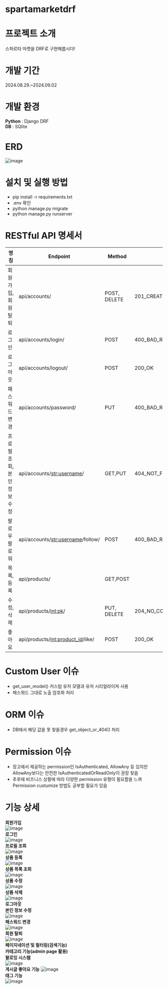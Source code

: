 # spartamarketdrf

# 프로젝트 소개
스파르타 마켓을 DRF로 구현해봅시다!<br>

# 개발 기간
2024.08.29.~2024.09.02<br>

# 개발 환경
**Python** : Django DRF<br>
**DB** : SQlite<br>

# ERD
![image](https://github.com/leeyounghuncom/spartamarketdrf/blob/main/readme/erd.png?raw=true)

# 설치 및 실행 방법
* pip install -r requirements.txt
* .env 확인
* python manage.py migrate
* python manage.py runserver

# RESTful API 명세서
명칭 | Endpoint | Method | status
|------|---|---|---|
회원가입, 회원탈퇴 | api/accounts/ | POST, DELETE | 201_CREATED, 400_BAD_REQUEST,204_NO_CONTENT
로그인 | api/accounts/login/ | POST | 400_BAD_REQUEST,HTTP_200_OK
로그아웃 | api/accounts/logout/ |  POST | 200_OK
패스워드변경 | api/accounts/password/ | PUT |  400_BAD_REQUEST
프로필 조회, 본인 정보 수정 | api/accounts/<str:username>/ | GET,PUT |404_NOT_FOUND,403_FORBIDDEN,200_OK,400_BAD_REQUEST
팔로우 팔로워 |  api/accounts/<str:username>/follow/ | POST | 400_BAD_REQUEST,200_OK
목록,등록 | api/products/ | GET,POST |
수정, 삭제 | api/products/<int:pk>/ | PUT, DELETE | 204_NO_CONTENT
좋아요 | api/products/<int:product_id>/like/ | POST |  200_OK

# Custom User 이슈
* get_user_model() 커스텀 유저 모델과 유저 시리얼라이져 사용
* 패스워드 그대로 노출 암호화 처리

# ORM 이슈
* DB에서 해당 값을 못 찾을경우 get_object_or_404() 처리

# Permission 이슈
* 장고에서 제공하는 permission인 IsAuthenticated, AllowAny 등 있지만 AllowAny보다는 안전한 IsAuthenticatedOrReadOnly이 권장 찾음
* 추후에 비즈니스 상황에 따라 다양한 permission 유형이 필요함을 느껴 Permission custumize 방법도 공부할 필요가 있음

# 기능 상세

**회원가입**<br>
![image](https://github.com/leeyounghuncom/spartamarketdrf/blob/main/readme/%ED%9A%8C%EC%9B%90%EA%B0%80%EC%9E%85.png?raw=true)<br>
**로그인**<br>
![image](https://github.com/leeyounghuncom/spartamarketdrf/blob/main/readme/%EB%A1%9C%EA%B7%B8%EC%9D%B8.png?raw=true)<br>
**프로필 조회**<br>
![image](https://github.com/leeyounghuncom/spartamarketdrf/blob/main/readme/%ED%94%84%EB%A1%9C%ED%95%84%20%EC%A1%B0%ED%9A%8C.png?raw=true)<br>
**상품 등록**<br>
![image](https://github.com/leeyounghuncom/spartamarketdrf/blob/main/readme/%EB%A6%AC%EC%8A%A4%ED%8A%B8_%EC%B6%94%EA%B0%80(%EC%B6%94%EA%B0%80).png?raw=true)<br>
**상품 목록 조회**<br>
![image](https://github.com/leeyounghuncom/spartamarketdrf/blob/main/readme/%EB%A6%AC%EC%8A%A4%ED%8A%B8_%EC%B6%94%EA%B0%80(%EB%A6%AC%EC%8A%A4%ED%8A%B8).png?raw=true)<br>
**상품 수정**<br>
![image](https://github.com/leeyounghuncom/spartamarketdrf/blob/main/readme/%EC%88%98%EC%A0%95_%EC%82%AD%EC%A0%9C(%EC%88%98%EC%A0%95).png?raw=true)<br>
**상품 삭제**<br>
![image](https://github.com/leeyounghuncom/spartamarketdrf/blob/main/readme/%EC%88%98%EC%A0%95_%EC%82%AD%EC%A0%9C(%EC%82%AD%EC%A0%9C).png?raw=true)<br>
**로그아웃**<br>
**본인 정보 수정**<br>
![image](https://github.com/leeyounghuncom/spartamarketdrf/blob/main/readme/%EC%97%85%EB%8D%B0%EC%9D%B4%ED%8A%B8.png?raw=true)<br>
**패스워드 변경**<br>
![image](https://github.com/leeyounghuncom/spartamarketdrf/blob/main/readme/%ED%8C%A8%EC%8A%A4%EC%9B%8C%EB%93%9C%EB%B3%80%EA%B2%BD.png?raw=true)<br>
**회원 탈퇴**<br>
![image](https://github.com/leeyounghuncom/spartamarketdrf/blob/main/readme/%ED%94%84%EB%A1%9C%ED%95%84%20%EC%A1%B0%ED%9A%8C.png?raw=true)<br>
**페이지네이션 및 필터링(검색기능)**<br>
**카테고리 기능(admin page 활용)**<br>
**팔로잉 시스템**<br>
![image](https://github.com/leeyounghuncom/spartamarketdrf/blob/main/readme/%ED%83%9C%EA%B7%B8.png?raw=true)<br>
**게시글 좋아요 기능**
![image](https://github.com/leeyounghuncom/spartamarketdrf/blob/main/readme/%EB%9D%BC%EC%9D%B4%ED%81%AC.png?raw=true)<br>
**태그 기능**<br>
![image](https://github.com/leeyounghuncom/spartamarketdrf/blob/main/readme/%ED%83%9C%EA%B7%B8.png?raw=true)<br>




